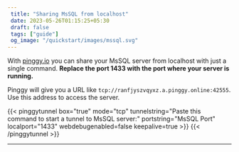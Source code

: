 ```yaml
---
 title: "Sharing MsSQL from localhost" 
 date: 2023-05-26T01:15:25+05:30 
 draft: false 
 tags: ["guide"]
 og_image: "/quickstart/images/mssql.svg"
---
```


With [pinggy.io](https://pinggy.io) you can share your MsSQL server from localhost with just a single command. **Replace the port 1433 with the port where your server is running.**

Pinggy will give you a URL like `tcp://ranfjyszvqyxz.a.pinggy.online:42555`. Use this address to access the server.

{{< pinggytunnel box="true" mode="tcp" tunnelstring="Paste this command to start a tunnel to MsSQL server:" portstring="MsSQL Port" localport="1433" webdebugenabled=false keepalive=true >}}
{{< /pinggytunnel >}}

<hr>
